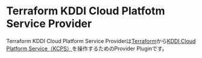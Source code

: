 # Terraform KDDI Cloud Platfotm Service Provider

Terraform KDDI Cloud Platform Service Providerは[Terraform](https://www.terraform.io/)から[KDDI Cloud Platform Service（KCPS）](http://www.kddi.com/business/cloud/iaas-paas-daas/cloud-platform/)を操作するためのProvider Pluginです。


